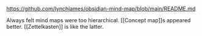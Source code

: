 https://github.com/lynchjames/obsidian-mind-map/blob/main/README.md

Always felt mind maps were too hierarchical. [[Concept map]]s appeared better.  [[Zettelkasten]] is like the latter.